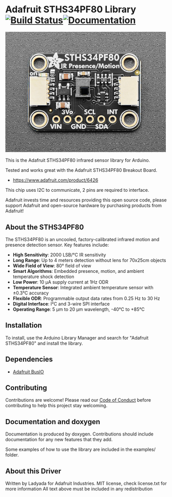# Adafruit STHS34PF80 Library [![Build Status](https://github.com/adafruit/Adafruit_STHS34PF80/workflows/Arduino%20Library%20CI/badge.svg)](https://github.com/adafruit/Adafruit_STHS34PF80/actions)[![Documentation](https://github.com/adafruit/ci-arduino/blob/master/assets/doxygen_badge.svg)](http://adafruit.github.io/Adafruit_STHS34PF80/html/index.html)

<a href="https://www.adafruit.com/product/6426"><img src="assets/board.jpg?raw=true" width="500px"></a>

This is the Adafruit STHS34PF80 infrared sensor library for Arduino.

Tested and works great with the Adafruit STHS34PF80 Breakout Board.
* https://www.adafruit.com/product/6426

This chip uses I2C to communicate, 2 pins are required to interface.

Adafruit invests time and resources providing this open source code, please support Adafruit and open-source hardware by purchasing products from Adafruit!

## About the STHS34PF80

The STHS34PF80 is an uncooled, factory-calibrated infrared motion and presence detection sensor. Key features include:

* **High Sensitivity**: 2000 LSB/°C IR sensitivity
* **Long Range**: Up to 4 meters detection without lens for 70x25cm objects  
* **Wide Field of View**: 80° field of view
* **Smart Algorithms**: Embedded presence, motion, and ambient temperature shock detection
* **Low Power**: 10 µA supply current at 1Hz ODR
* **Temperature Sensor**: Integrated ambient temperature sensor with ±0.3°C accuracy
* **Flexible ODR**: Programmable output data rates from 0.25 Hz to 30 Hz
* **Digital Interface**: I²C and 3-wire SPI interface
* **Operating Range**: 5 µm to 20 µm wavelength, -40°C to +85°C

## Installation

To install, use the Arduino Library Manager and search for "Adafruit STHS34PF80" and install the library.

## Dependencies
 * [Adafruit BusIO](https://github.com/adafruit/Adafruit_BusIO)

## Contributing

Contributions are welcome! Please read our [Code of Conduct](https://github.com/adafruit/Adafruit_STHS34PF80/blob/main/CODE_OF_CONDUCT.md)
before contributing to help this project stay welcoming.

## Documentation and doxygen
Documentation is produced by doxygen. Contributions should include documentation for any new features that they add.

Some examples of how to use the library are included in the examples/ folder.

## About this Driver
Written by Ladyada for Adafruit Industries.
MIT license, check license.txt for more information
All text above must be included in any redistribution